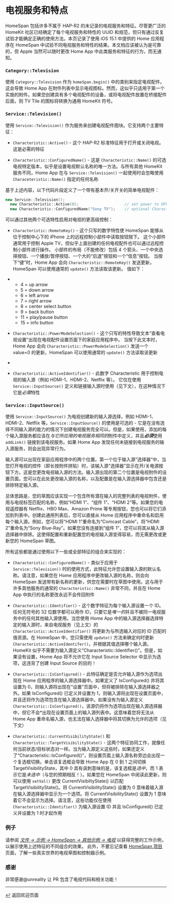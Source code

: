 # 电视服务和特点

HomeSpan 包括许多不属于 HAP-R2 的未记录的电视服务和特征。尽管更广泛的 HomeKit 社区已经确定了每个电视服务和特性的 UUID 和规范，但只有通过反复试验才能确定正确的使用方法。本页记录了使用 iOS 15.1 中提供的 Home 应用程序在 HomeSpan 中试验不同电视服务和特性的结果。本文档应该被认为是可靠的，但 Apple 当然可以随时更改 Home App 中此类服务和特征的行为，而无通知。

### `Category::Television`

使用 `Category::Television` 作为 `homeSpan.begin()` 中的类别来指定电视配件。这会导致 Home App 在附件列表中显示电视图标。然而，这似乎只适用于第一个实施的附件。如果您创建具有多个电视配件的设备，或将电视配件放置在桥接配件后面，则 TV Tile 的图标将转换为通用 HomeKit 符号。

### `Service::Television()`

使用 `Service::Television()` 作为服务来创建电视配件图块。它支持两个主要特征：

* `Characteristic::Active()` - 这个 HAP-R2 标准特征用于打开或关闭电视。这是必需的特征

* `Characteristic::ConfiguredName()` - 这是 `Characteristic::Name()` 的可选电视特定版本，似乎是设置电视默认名称的唯一方法。与所有其他 HomeKit 服务不同，Home App 在与 `Service::Television()` 一起使用时会忽略使用 `Characeteristic::Name()` 指定的任何名称

基于上述内容，以下代码片段定义了一个带有基本开/关开关的简单电视配件：

```C++
new Service::Television();
  new Characteristic::Active(0);                    // set power to OFF at start-up
  new Characteristic::ConfiguredName("Sony TV");    // optional Characteristic to set name of TV
```
可以通过其他两个可选特性启用对电视的更高级控制：

* `Characteristic::RemoteKey()` - 这个只写的数字特性使 HomeSpan 能够从位于控制中心下的 iPhone 上的远程控制小部件中读取按钮按下。 这个小部件通常用于控制 Apple TV，但似乎上面创建的任何电视配件也可以通过远程控制小部件进行操作。 小部件的布局（不能修改）包括 4 个箭头、一个中央选择按钮、一个播放/暂停按钮、一个大的“后退”按钮和一个“信息”按钮。 当按下“键”时，Home App 会向 `Characteristic::RemoteKey()` 发送更新，HomeSpan 可以使用通常的 `update()` 方法读取该更新。 值如下：
* 
  * 4 = up arrow  
  * 5 = down arrow
  * 6 = left arrow
  * 7 = right arrow
  * 8 = center select button
  * 9 = back button
  * 11 = play/pause button
  * 15 = info button
  
* `Characteristic::PowerModeSelection()` - 这个只写的特性导致文本“查看电视设置”出现在电视配件设置页面下的家庭应用程序中。 当按下此文本时，Home App 会向 `Characteristic::PowerModeSelection()` 发送一个 value=0 的更新，HomeSpan 可以使用通常的 `update()` 方法读取该更新
* 
* `Characteristic::ActiveIdentifier()` - 此数字 Characteristic 用于控制电视的输入源（例如 HDMI-1、HDMI-2、Netflix 等）。 它仅在使用 `Service::InputSource()` 定义和链接输入源时使用（见下文），在这种情况下它是*必需*特性

### `Service::InputSource()`

使用 `Service::InputSource()` 为电视创建新的输入源选择，例如 HDMI-1、HDMI-2、Netflix 等。`Service::InputSource()` 的使用是可选的 - 它是在没有选择不同输入源的能力的情况下创建电视服务完全可以。但是，如果使用，添加的每个输入源服务都应该在*与它所应用的电视服务相同的*附件中定义，并且***必须***使用 `addLink()` 链接到该电视服务。如果 Home App 发现任何未链接到电视服务的输入源服务，则会出现异常行为。

输入源可以出现在家庭应用程序中的两个位置。第一个位于输入源“选择器”中，当您打开电视的控件（即长按附件拼贴）时，该输入源“选择器”显示在开/关电源按钮下方。这是您更改电视输入源的方法。输入源出现的第二个位置是电视附件的设置页面。您可以在此处更改输入源的名称，以及配置是在输入源选择器中包含还是排除特定输入源。

总体思路是，您的草图应该实现一个包含所有潜在输入的完整列表的电视附件，使用与电视标签匹配的名称，例如“HDMI 1”、“组件 1”、“HDMI 2”等。如果您的电视遥控器有 Netflix、HBO Max、Amazon Prime 等专用按钮，您也可以将它们添加到列表中。创建此通用列表后，您可以直接从 Home 应用程序中重命名和启用每个输入源。例如，您可以将“HDMI 1”重命名为“Comcast Cable”，将“HDMI 2”重命名为“Sony Blue-Ray”。如果您没有连接到“组件 1”，您可以将其从输入源选择器中排除。这使得配置和重新配置您的电视输入源变得容易，而无需更改或更新您的 HomeSpan 草图。

所有这些都是通过使用以下一些或全部特征的组合来实现的：

* `Characteristic::ConfiguredName()` - 类似于应用于 `Service::Television()` 时的使用方式，此特征允许您设置输入源的默认名称。请注意，如果您在 Home 应用程序中更改输入源的名称，则会向 HomeSpan 发送带有新名称的更新，供您在需要时在草图中使用。这与用于许多其他服务的通常的 `Characteristic::Name()` 非常不同，并且在 Home App 中执行的名称更改永远不会传回附件

* `Characteristic::Identifier()` - 这个数字特征为每个输入源设置一个 ID。任何无符号的 32 位数字都可以用作 ID，只要它是*唯一的*并且不被同一电视服务中的任何其他输入源使用。当您使用 Home App 中的输入源选择器选择特定的输入源时，来自电视服务（见上文）的 `Characteristic::ActiveIdentifier()` 将更新为与所选输入对应的 ID 匹配的值资源。在 HomeSpan 中，您只需使用 `update()` 方法来确定何时更新 `Characteristic::ActiveIdentifer()`，并根据其值选择哪个输入源。 HomeKit 似乎不需要为输入源定义“Characteristic::Identifier()”。但是，如果没有设置，Home App 将不允许它在 Input Source Selector 中显示为选项，这违背了创建 Input Source 的目的！

* `Characteristic::IsConfigured()` - 此特征确定是否允许输入源作为选项出现在 Home 应用程序的输入源选择器中。如果定义了 IsConfigured() 并将其设置为 0，则输入源将出现在“设置”页面中，但将被排除在输入源选择器之外。如果 IsConfigured() 已定义并设置为 1，则输入源将出现在设置页面中，并且还将作为选项包含在输入源选择器中。如果没有为输入源定义 `Characteristic::IsConfigured()`，该源仍将作为选项出现在输入源选择器中，但它不会*出现在设置页面上的输入源列表中。这意味着您将无法从 Home App 重命名输入源，也无法在输入选择器中将其切换为允许的选项（见下文）

* `Characteristic::CurrentVisibilityState()` 和 `Characteristic::TargetVisibilityState()` - 这两个特征协同工作，就像任何当前状态/目标状态对一样。当为输入源定义这些时，如果还定义了“Characteristic::IsConfigured()”，则设置页面上输入源名称旁边会出现一个复选框切换。单击该复选框会导致 Home App 在 0 到 1 之间切换 TargetVisibilityState，其中 0 具有讽刺意味的是，该复选框是*选中*，而 1 表示它是*未选中*（与您的预期相反！）。如果您在 HomeSpan 中阅读此更新，则可以使用 `setVal()` 更改 CurrentVisibiltyState() 以匹配 TargetVisibilityState()。将 CurrentVisibilityState() 设置为 0 意味着输入源在输入源选择器中显示为一个选项。将 CurrentVisibilityState() 设置为 1 意味着它不会显示为选择。请注意，这些功能仅在使用 `Characteristic::Identifier()` 为输入源设置 ID 并且 IsConfigured() 已定义并设置为 1 时才起作用

### 例子

请参阅 [*文件 → 示例 → HomeSpan → 其他示例 → 电视*](../Other%20Examples/Television) 以获得完整的工作示例，以展示使用上述特征的不同组合的效果。 此外，不要忘记查看 [HomeSpan 项目](https://github.com/topics/homespan) 页面，了解一些真实世界的电视草图和控制器示例。


### 感谢

非常感谢@unreality 让 PR 包含了电视代码和相关功能！





---

[↩️](../README.md) 返回欢迎页面
